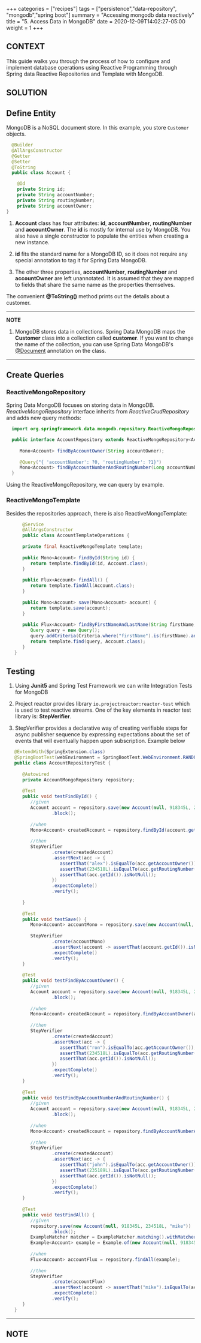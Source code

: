 +++
categories = ["recipes"]
tags = ["persistence","data-repository", "mongodb","spring boot"]
summary = "Accessing mongodb data reactively"
title = "5. Access Data in MongoDB"
date = 2020-12-09T14:02:27-05:00
weight = 1
+++

## CONTEXT
This guide walks you through the process of how to configure and implement
database operations using Reactive Programming through Spring data Reactive Repositories and Template with MongoDB.

## SOLUTION
## Define Entity
MongoDB is a NoSQL document store. In this example, you store `Customer` objects. 

```java
  @Builder
  @AllArgsConstructor
  @Getter
  @Setter
  @ToString
  public class Account {

    @Id
    private String id;
    private String accountNumber;
    private String routingNumber;
    private String accountOwner;
}
```

1. **Account** class has four attributes: **id**, **accountNumber**, **routingNumber** and **accountOwner**. 
   The **id** is mostly for internal use by MongoDB. You also have a single constructor to 
   populate the entities when creating a new instance.

1. **id** fits the standard name for a MongoDB ID, so it does not require any special 
   annotation to tag it for Spring Data MongoDB.

1. The other three properties, **accountNumber**, **routingNumber** and **accountOwner** are left unannotated. 
   It is assumed that they are mapped to fields that share the same name as the properties themselves.

The convenient **@ToString()** method prints out the details about a customer.

---
 **NOTE**

1. MongoDB stores data in collections. Spring Data MongoDB maps the **Customer** class
into a collection called **customer**. If you want to change the name of the collection, you
can use Spring Data MongoDB's
[@Document](https://docs.spring.io/spring-data/data-mongodb/docs/current/api/org/springframework/data/mongodb/core/mapping/Document.html)
annotation on the class.

---

## Create Queries

### ReactiveMongoRepository

Spring Data MongoDB focuses on storing data in MongoDB. _ReactiveMongoRepository_ interface inherits
from _ReactiveCrudRepository_ and adds new query methods:

 ```java
   import org.springframework.data.mongodb.repository.ReactiveMongoRepository;

   public interface AccountRepository extends ReactiveMongoRepository<Account, String> {
   
      Mono<Account> findByAccountOwner(String accountOwner);
   
      @Query("{ 'accountNumber': ?0, 'routingNumber': ?1}")
      Mono<Account> findByAccountNumberAndRoutingNumber(Long accountNumber, Long routingNumber);
   }
 ```
Using the ReactiveMongoRepository, we can query by example.

### ReactiveMongoTemplate

Besides the repositories approach, there is also ReactiveMongoTemplate:

```java
      @Service
      @AllArgsConstructor
      public class AccountTemplateOperations {
   
      private final ReactiveMongoTemplate template;
   
      public Mono<Account> findById(String id) {
         return template.findById(id, Account.class);
      }
   
      public Flux<Account> findAll() {
         return template.findAll(Account.class);
      }
   
      public Mono<Account> save(Mono<Account> account) {
         return template.save(account);
      }
   
      public Flux<Account> findByFirstNameAndLastName(String firstName, String lastName) {
         Query query = new Query();
         query.addCriteria(Criteria.where("firstName").is(firstName).and("lastName").is(lastName));
         return template.find(query, Account.class);
      }
   }
```

## Testing

1. Using **Junit5** and Spring Test Framework we can write Integration Tests for MongoDB
   
1. Project reactor provides library `io.projectreactor:reactor-test` which is used to test reactive streams. One of the key
   elements in reactor test library is: **StepVerifier**.
   
1. StepVerifier provides a declarative way of creating verifiable steps for async publisher sequence by expressing expectations
   about the set of events that will eventually happen upon subscription. Example below

```java
   @ExtendWith(SpringExtension.class)
   @SpringBootTest(webEnvironment = SpringBootTest.WebEnvironment.RANDOM_PORT, classes = GreenfieldReactiveApplication.class)
   public class AccountRepositoryTest {
   
      @Autowired
      private AccountMongoRepository repository;
   
      @Test
      public void testFindById() {
         //given
         Account account = repository.save(new Account(null, 918345L, 234518L, "alex"))
                 .block();
   
         //when
         Mono<Account> createdAccount = repository.findById(account.getId());
   
         //then
         StepVerifier
                 .create(createdAccount)
                 .assertNext(acc -> {
                    assertThat("alex").isEqualTo(acc.getAccountOwner());
                    assertThat(234518L).isEqualTo(acc.getRoutingNumber());
                    assertThat(acc.getId()).isNotNull();
                 })
                 .expectComplete()
                 .verify();
   
      }
   
      @Test
      public void testSave() {
         Mono<Account> accountMono = repository.save(new Account(null, 918345L, 234518L, "alex"));
   
         StepVerifier
                 .create(accountMono)
                 .assertNext(account -> assertThat(account.getId()).isNotNull())
                 .expectComplete()
                 .verify();
      }
   
      @Test
      public void testFindByAccountOwner() {
         //given
         Account account = repository.save(new Account(null, 918345L, 234518L, "ron"))
                 .block();
   
         //when
         Mono<Account> createdAccount = repository.findByAccountOwner(account.getAccountOwner());
   
         //then
         StepVerifier
                 .create(createdAccount)
                 .assertNext(acc -> {
                    assertThat("ron").isEqualTo(acc.getAccountOwner());
                    assertThat(234518L).isEqualTo(acc.getRoutingNumber());
                    assertThat(acc.getId()).isNotNull();
                 })
                 .expectComplete()
                 .verify();
      }
   
      @Test
      public void testFindByAccountNumberAndRoutingNumber() {
         //given
         Account account = repository.save(new Account(null, 918345L, 235189L, "john"))
                 .block();
   
         //when
         Mono<Account> createdAccount = repository.findByAccountNumberAndRoutingNumber(account.getAccountNumber(), account.getRoutingNumber());
   
         //then
         StepVerifier
                 .create(createdAccount)
                 .assertNext(acc -> {
                    assertThat("john").isEqualTo(acc.getAccountOwner());
                    assertThat(235189L).isEqualTo(acc.getRoutingNumber());
                    assertThat(acc.getId()).isNotNull();
                 })
                 .expectComplete()
                 .verify();
      }
   
      @Test
      public void testFindAll() {
         //given
         repository.save(new Account(null, 918345L, 234518L, "mike"))
                 .block();
         ExampleMatcher matcher = ExampleMatcher.matching().withMatcher("accountOwner", startsWith());
         Example<Account> example = Example.of(new Account(null, 918345L, 234518L, "mike"), matcher);
   
         //when
         Flux<Account> accountFlux = repository.findAll(example);
   
         //then
         StepVerifier
                 .create(accountFlux)
                 .assertNext(account -> assertThat("mike").isEqualTo(account.getAccountOwner()))
                 .expectComplete()
                 .verify();
      }
   }
```
---
## NOTE
